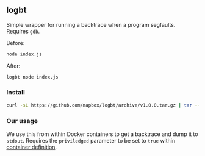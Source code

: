 logbt
-----
Simple wrapper for running a backtrace when a program segfaults. Requires `gdb`.

Before:

```sh
node index.js
```

After:

```sh
logbt node index.js
```

### Install

```sh
curl -sL https://github.com/mapbox/logbt/archive/v1.0.0.tar.gz | tar --gunzip --extract --strip-components=1 --exclude=readme.md --directory=/usr/local
```

### Our usage

We use this from within Docker containers to get a backtrace and dump it to `stdout`. Requires the `priviledged` parameter to be set to `true` within [container definition](http://docs.aws.amazon.com/AmazonECS/latest/developerguide/task_definition_parameters.html#container_definition_security).

